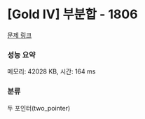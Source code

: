 # [Gold IV] 부분합 - 1806 

[문제 링크](https://www.acmicpc.net/problem/1806) 

### 성능 요약

메모리: 42028 KB, 시간: 164 ms

### 분류

두 포인터(two_pointer)

